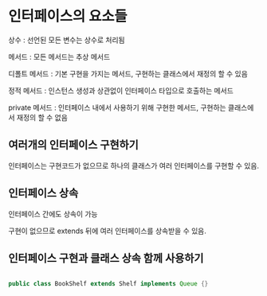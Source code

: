 # 인터페이스의 요소들

상수 : 선언된 모든 변수는 상수로 처리됨

메서드 : 모든 메서드는 추상 메서드

디폴트 메서드 : 기본 구현을 가지는 메서드, 구현하는 클래스에서 재정의 할 수 있음

정적 메서드 : 인스턴스 생성과 상관없이 인터페이스 타입으로 호출하는 메서드

private 메서드 : 인터페이스 내에서 사용하기 위해 구현한 메서드, 구현하는 클래스에서 재정의 할 수 없음

## 여러개의 인터페이스 구현하기

인터페이스는 구현코드가 없으므로 하나의 클래스가 여러 인터페이스를 구현할 수 있음.

## 인터페이스 상속

인터페이스 간에도 상속이 가능

구현이 없으므로 extends 뒤에 여러 인터페이스를 상속받을 수 있음.

## 인터페이스 구현과 클래스 상속 함께 사용하기

```java

public class BookShelf extends Shelf implements Queue {}
```

